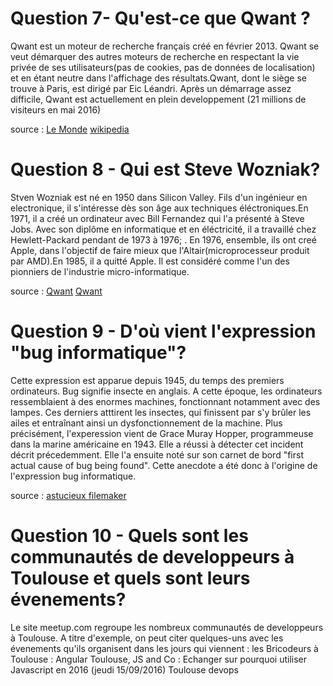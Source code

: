 # Question 7- Qu'est-ce que Qwant ?

Qwant est un moteur de recherche français créé en février 2013. Qwant se veut démarquer des autres moteurs de recherche en respectant la vie privée de ses utilisateurs(pas de cookies, pas de données de localisation) et en étant neutre dans l'affichage des résultats.Qwant, dont le siège se trouve à Paris,  est dirigé par Eic Léandri. Après un démarrage assez difficile, Qwant est actuellement en plein developpement (21 millions de visiteurs en mai 2016)

source : [Le Monde](http://www.lemonde.fr/pixels/article/2016/06/22/qwant-le-petit-moteur-de-recherche-anonyme-qui-monte_4955968_4408996.html)
[wikipedia](https://fr.wikipedia.org/wiki/Qwant)

# Question 8 - Qui est Steve Wozniak?

Stven Wozniak est né en 1950 dans Silicon Valley. Fils d'un ingénieur en electronique, il s'intéresse dès son âge aux techniques éléctroniques.En 1971, il a créé un ordinateur avec Bill Fernandez qui l'a présenté à Steve Jobs. Avec son diplôme en informatique et en éléctricité, il a travaillé chez Hewlett-Packard pendant de 1973 à 1976; . En 1976, ensemble, ils ont creé Apple, dans l'objectif de faire mieux que l'Altair(microprocesseur produit par AMD).En 1985, il a quitté Apple. Il est considéré comme l'un des pionniers de l'industrie micro-informatique.

source : [Qwant](http://www.aventure-apple.com/bios/steves.html)
 [Qwant](http://www.lsa-conso.fr/carnet-des-decideurs/wozniak-steve,131706)

# Question 9 - D'où vient l'expression "bug informatique"?

Cette expression est apparue depuis 1945, du temps des premiers ordinateurs. Bug signifie insecte en anglais. A cette époque, les ordinateurs ressemblaient à des enormes machines, fonctionnant notamment avec des lampes. Ces derniers atttirent les insectes, qui finissent par s'y brûler les ailes et entraînant ainsi un dysfonctionnement de la machine. Plus précisément, l'experession vient de Grace Muray Hopper, programmeuse dans la marine américaine en 1943. Elle a réussi à détecter cet incident décrit précedemment. Elle l'a ensuite noté sur son carnet de bord "first actual cause of bug being found". Cette anecdote a été donc à l'origine de l'expression bug informatique.

source : [astucieux filemaker](http://astucieux-filemaker.com/un-bug-est-ne/)

# Question 10 - Quels sont les communautés de developpeurs à Toulouse et quels sont leurs évenements?

Le site meetup.com regroupe les nombreux communautés de developpeurs à Toulouse. A titre d'exemple, on peut citer quelques-uns avec les évenements qu'ils organisent dans les jours qui viennent  : 
les Bricodeurs à Toulouse : 
Angular Toulouse,
JS and Co : Echanger sur pourquoi utiliser Javascript en 2016 (jeudi 15/09/2016)
Toulouse devops
